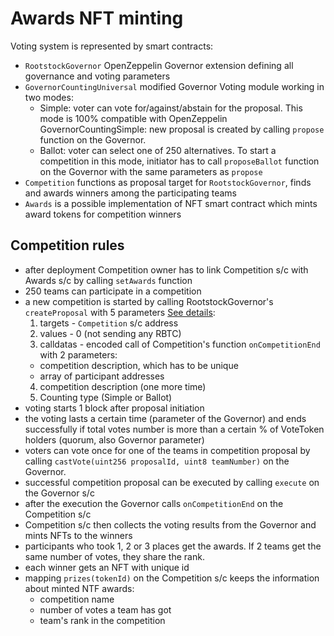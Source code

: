 # Awards NFT minting

Voting system is represented by smart contracts:
- `RootstockGovernor` OpenZeppelin Governor extension defining all governance and voting parameters
- `GovernorCountingUniversal` modified Governor Voting module working in two modes:
  - Simple: voter can vote for/against/abstain for the proposal. This mode is 100% compatible with OpenZeppelin GovernorCountingSimple: new proposal is created by calling `propose` function on the Governor.
  - Ballot: voter can select one of 250 alternatives. To start a competition in this mode, initiator has to call `proposeBallot` function on the Governor with the same parameters as `propose` 
- `Competition` functions as proposal target for `RootstockGovernor`, finds and awards winners among the participating teams
- `Awards` is a possible implementation of NFT smart contract which mints award tokens for competition winners

## Competition rules

- after deployment Competition owner has to link Competition s/c with Awards s/c by calling `setAwards` function
- 250 teams can participate in a competition
- a new competition is started by calling RootstockGovernor's `createProposal` with 5 parameters [See details](https://docs.openzeppelin.com/contracts/4.x/api/governance#IGovernor-propose-address---uint256---bytes---string-):
  1. targets - `Competition` s/c address
  2. values - 0 (not sending any RBTC)
  3. calldatas - encoded call of Competition's function `onCompetitionEnd` with 2 parameters:
    - competition description, which has to be unique
    - array of participant addresses
  4. competition description (one more time)
  5. Counting type (Simple or Ballot)
- voting starts 1 block after proposal initiation 
- the voting lasts a certain time (parameter of the Governor) and ends successfully if total votes number is more than a certain % of VoteToken holders (quorum, also Governor parameter)
- voters can vote once for one of the teams in competition proposal by calling `castVote(uint256 proposalId, uint8 teamNumber)` on the Governor. 
- successful competition proposal can be executed by calling `execute` on the Governor s/c
- after the execution the Governor calls `onCompetitionEnd` on the Competition s/c
- Competition s/c then collects the voting results from the Governor and mints NFTs to the winners
- participants who took 1, 2 or 3 places get the awards. If 2 teams get the same number of votes, they share the rank.
- each winner gets an NFT with unique id
- mapping `prizes(tokenId)` on the Competition s/c keeps the information about minted NTF awards: 
  - competition name
  - number of votes a team has got
  - team's rank in the competition